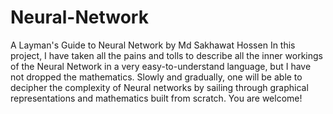 # Neural-Network
A Layman's Guide to Neural Network by Md Sakhawat Hossen
In this project, I have taken all the pains and tolls to describe all the inner workings of the Neural Network in a very easy-to-understand language, but I have not dropped the mathematics. Slowly and gradually, one will be able to decipher the complexity of Neural networks by sailing through graphical representations and mathematics built from scratch. You are welcome!
